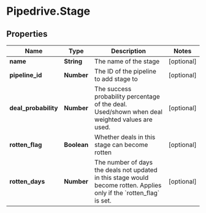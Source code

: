 # Pipedrive.Stage

## Properties

Name | Type | Description | Notes
------------ | ------------- | ------------- | -------------
**name** | **String** | The name of the stage | [optional] 
**pipeline_id** | **Number** | The ID of the pipeline to add stage to | [optional] 
**deal_probability** | **Number** | The success probability percentage of the deal. Used/shown when deal weighted values are used. | [optional] 
**rotten_flag** | **Boolean** | Whether deals in this stage can become rotten | [optional] 
**rotten_days** | **Number** | The number of days the deals not updated in this stage would become rotten. Applies only if the &#x60;rotten_flag&#x60; is set. | [optional] 


